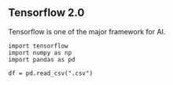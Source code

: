 ## Tensorflow 2.0

Tensorflow is one of the major framework for AI.

```
import tensorflow
import numpy as np
import pandas as pd

df = pd.read_csv(".csv")
```
